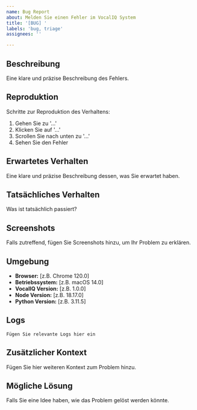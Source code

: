 ```yaml
---
name: Bug Report
about: Melden Sie einen Fehler im VocalIQ System
title: '[BUG] '
labels: 'bug, triage'
assignees: ''

---
```


## Beschreibung
Eine klare und präzise Beschreibung des Fehlers.

## Reproduktion
Schritte zur Reproduktion des Verhaltens:
1. Gehen Sie zu '...'
2. Klicken Sie auf '...'
3. Scrollen Sie nach unten zu '...'
4. Sehen Sie den Fehler

## Erwartetes Verhalten
Eine klare und präzise Beschreibung dessen, was Sie erwartet haben.

## Tatsächliches Verhalten
Was ist tatsächlich passiert?

## Screenshots
Falls zutreffend, fügen Sie Screenshots hinzu, um Ihr Problem zu erklären.

## Umgebung
- **Browser:** [z.B. Chrome 120.0]
- **Betriebssystem:** [z.B. macOS 14.0]
- **VocalIQ Version:** [z.B. 1.0.0]
- **Node Version:** [z.B. 18.17.0]
- **Python Version:** [z.B. 3.11.5]

## Logs
```
Fügen Sie relevante Logs hier ein
```

## Zusätzlicher Kontext
Fügen Sie hier weiteren Kontext zum Problem hinzu.

## Mögliche Lösung
Falls Sie eine Idee haben, wie das Problem gelöst werden könnte.